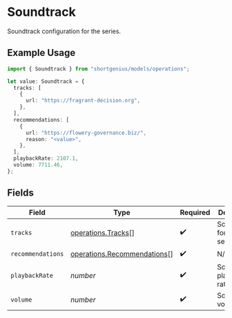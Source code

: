 # Soundtrack

Soundtrack configuration for the series.

## Example Usage

```typescript
import { Soundtrack } from "shortgenius/models/operations";

let value: Soundtrack = {
  tracks: [
    {
      url: "https://fragrant-decision.org",
    },
  ],
  recommendations: [
    {
      url: "https://flowery-governance.biz/",
      reason: "<value>",
    },
  ],
  playbackRate: 2107.1,
  volume: 7711.46,
};
```

## Fields

| Field                                                                      | Type                                                                       | Required                                                                   | Description                                                                |
| -------------------------------------------------------------------------- | -------------------------------------------------------------------------- | -------------------------------------------------------------------------- | -------------------------------------------------------------------------- |
| `tracks`                                                                   | [operations.Tracks](../../models/operations/tracks.md)[]                   | :heavy_check_mark:                                                         | Soundtracks for the series.                                                |
| `recommendations`                                                          | [operations.Recommendations](../../models/operations/recommendations.md)[] | :heavy_check_mark:                                                         | N/A                                                                        |
| `playbackRate`                                                             | *number*                                                                   | :heavy_check_mark:                                                         | Soundtrack playback rate.                                                  |
| `volume`                                                                   | *number*                                                                   | :heavy_check_mark:                                                         | Soundtrack volume.                                                         |